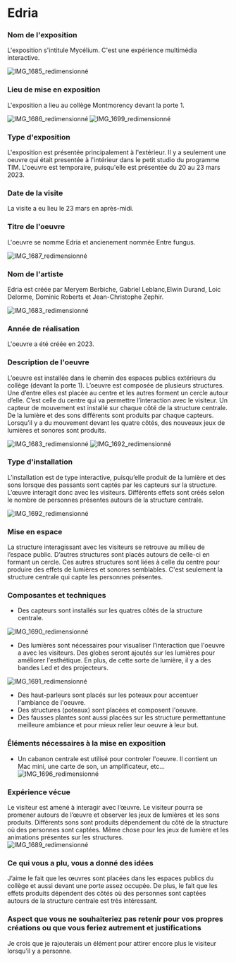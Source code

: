# Edria
### Nom de l'exposition    
L'exposition s'intitule Mycélium. C'est une expérience multimédia interactive.

![IMG_1685_redimensionné](https://user-images.githubusercontent.com/112189528/228869447-add24abe-347a-4ebf-8be4-60d635e8ce1c.png)

### Lieu de mise en exposition
L'exposition a lieu au collège Montmorency devant la porte 1.

![IMG_1686_redimensionné](https://user-images.githubusercontent.com/112189528/228869594-400ec1e5-b9f2-4e47-8f55-65df617b7384.png)
![IMG_1699_redimensionné](https://user-images.githubusercontent.com/112189528/228869773-f1c3e1e3-8fe9-4493-b99f-eacf4f9d7493.png)

### Type d'exposition
L'exposition est présentée principalement à l'extérieur. Il y a seulement une oeuvre qui était presentée à l'intérieur dans le petit studio du programme TIM. L'oeuvre est temporaire, puisqu'elle est présentée du 20 au 23 mars 2023.

### Date de la visite
La visite a eu lieu le 23 mars en après-midi.

### Titre de l'oeuvre
L'oeuvre se nomme Edria et ancienement nommée Entre fungus.

![IMG_1687_redimensionné](https://user-images.githubusercontent.com/112189528/228869895-41519700-1723-45ca-ba57-9068c9862677.png)

### Nom de l'artiste                  
Edria est créée par Meryem Berbiche, Gabriel Leblanc,Elwin Durand, Loic Delorme, Dominic Roberts et Jean-Christophe Zephir.

![IMG_1683_redimensionné](https://user-images.githubusercontent.com/112189528/228869843-34cc363f-81b6-405a-b028-f217c6d99db4.png)

### Année de réalisation
L'oeuvre a été créée en 2023.

### Description de l'oeuvre      
L’oeuvre est installée dans le chemin des espaces publics extérieurs du collège (devant la porte 1). L’oeuvre est composée de plusieurs structures. Une d’entre elles est placée au centre et les autres forment un cercle autour d’elle. C’est celle du centre qui va permettre l’interaction avec le visiteur. Un capteur de mouvement est installé sur chaque côté de la structure centrale. De la lumière et des sons différents sont produits par chaque capteurs. Lorsqu’il y a du mouvement devant les quatre côtés, des  nouveaux jeux de lumières et sonores sont produits.

![IMG_1683_redimensionné](https://user-images.githubusercontent.com/112189528/228869981-d8c3bd48-e56b-49d5-b4cd-f3939f6e8771.png)
![IMG_1692_redimensionné](https://user-images.githubusercontent.com/112189528/228870081-fc4df81a-1cb5-467f-a772-b2359e2a4fa3.png)


### Type d'installation 
L’installation est de type interactive, puisqu’elle produit de la lumière et des sons lorsque des passants sont captés par les capteurs sur la structure. L’œuvre interagit donc avec les visiteurs. Différents effets sont créés selon le nombre de personnes présentes autours de la structure centrale.

![IMG_1692_redimensionné](https://user-images.githubusercontent.com/112189528/228870251-80d5d78b-6331-41f3-a865-84cead7a62f8.png)

### Mise en espace
La structure interagissant avec les visiteurs se retrouve au milieu de l’espace public. D’autres structures sont placés autours de celle-ci en formant un cercle. Ces autres structures sont liées à celle du centre pour produire des effets de lumières et sonores semblables. C'est seulement la structure centrale qui capte les personnes présentes.

### Composantes et techniques
- Des capteurs sont installés sur les quatres côtés de la structure centrale.

![IMG_1690_redimensionné](https://user-images.githubusercontent.com/112189528/228870784-051d38d2-fdbf-4549-af7e-e38f81b3cf60.png)

- Des lumières sont nécessaires pour visualiser l'interaction que l'oeuvre a avec les visiteurs. Des globes seront ajoutés sur les lumières pour améliorer l'esthétique. En plus, de cette sorte de lumière, il y a des bandes Led et des projecteurs. 

![IMG_1691_redimensionné](https://user-images.githubusercontent.com/112189528/228870855-6ce361eb-f499-4cc6-836a-37ce48df7d9f.png)

- Des haut-parleurs sont placés sur les poteaux pour accentuer l'ambiance de l'oeuvre.
- Des structures (poteaux) sont placées et composent l'oeuvre. 
- Des fausses plantes sont aussi placées sur les structure permettantune meilleure ambiance et pour mieux relier leur oeuvre à leur but. 

### Éléments nécessaires à la mise en exposition
- Un cabanon centrale est utilisé pour controler l'oeuvre. Il contient un Mac mini, une carte de son, un amplificateur, etc...
![IMG_1696_redimensionné](https://user-images.githubusercontent.com/112189528/228871161-76b2e2f3-2277-4352-85b4-fd7a84ee0891.png)

### Expérience vécue
Le visiteur est amené à interagir avec l’œuvre. Le visiteur pourra se promener autours de l’œuvre et observer les jeux de lumières et les sons produits. Différents sons sont produits dépendement du côté de la structure où des personnes sont captées. Même chose pour les jeux de lumière et les animations présentes sur les structures.   
![IMG_1689_redimensionné](https://user-images.githubusercontent.com/112189528/228870490-b0a766e1-5aaf-49f7-af38-11053ce8c752.png)

### Ce qui vous a plu, vous a donné des idées
J’aime le fait que les œuvres sont placées dans les espaces publics du collège et aussi devant une porte assez occupée. De plus, le fait que les effets produits dépendent des côtés où des personnes sont captées autours de la structure centrale est très intéressant. 

### Aspect que vous ne souhaiteriez pas retenir pour vos propres créations ou que vous feriez autrement et justifications
Je crois que je rajouterais un élément pour attirer encore plus le visiteur lorsqu’il y a personne.
